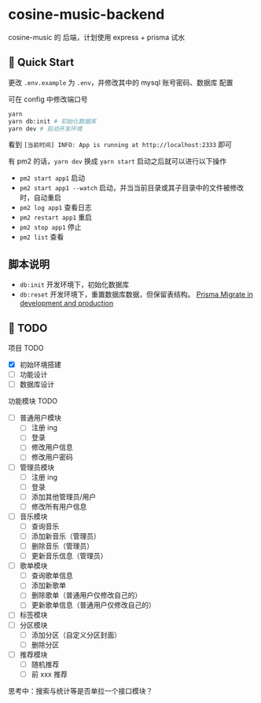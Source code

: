 # cosine-music-backend

cosine-music 的 后端，计划使用 express + prisma 试水

## 🍨 Quick Start

更改 `.env.example` 为 `.env`，并修改其中的 mysql 账号密码、数据库 配置

可在 config 中修改端口号

```bash
yarn
yarn db:init # 初始化数据库
yarn dev # 启动开发环境
```

看到 `[当前时间] INFO: App is running at http://localhost:2333` 即可

有 pm2 的话，`yarn dev` 换成 `yarn start` 启动之后就可以进行以下操作

- `pm2 start app1` 启动
- `pm2 start app1 --watch` 启动，并当当前目录或其子目录中的文件被修改时，自动重启
- `pm2 log app1` 查看日志
- `pm2 restart app1` 重启
- `pm2 stop app1` 停止
- `pm2 list` 查看

## 脚本说明

- `db:init` 开发环境下，初始化数据库
- `db:reset` 开发环境下，重置数据库数据，但保留表结构。 [Prisma Migrate in development and production](https://www.prisma.io/docs/concepts/components/prisma-migrate/migrate-development-production#reset-the-development-database)

## 🍦 TODO

项目 TODO

- [x] 初始环境搭建
- [ ] 功能设计
- [ ] 数据库设计

功能模块 TODO

- [ ] 普通用户模块
  - [ ] 注册 ing
  - [ ] 登录
  - [ ] 修改用户信息
  - [ ] 修改用户密码
- [ ] 管理员模块
  - [ ] 注册 ing
  - [ ] 登录
  - [ ] 添加其他管理员/用户
  - [ ] 修改所有用户信息
- [ ] 音乐模块
  - [ ] 查询音乐
  - [ ] 添加新音乐（管理员）
  - [ ] 删除音乐（管理员）
  - [ ] 更新音乐信息（管理员）
- [ ] 歌单模块
  - [ ] 查询歌单信息
  - [ ] 添加新歌单
  - [ ] 删除歌单（普通用户仅修改自己的）
  - [ ] 更新歌单信息（普通用户仅修改自己的）
- [ ] 标签模块
- [ ] 分区模块
  - [ ] 添加分区（自定义分区封面）
  - [ ] 删除分区
- [ ] 推荐模块
  - [ ] 随机推荐
  - [ ] 前 xxx 推荐

思考中：搜索与统计等是否单拉一个接口模块？
